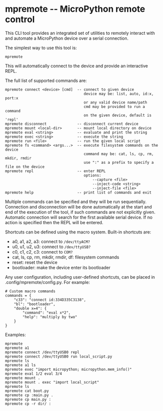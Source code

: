 # mpremote -- MicroPython remote control

This CLI tool provides an integrated set of utilities to remotely interact with
and automate a MicroPython device over a serial connection.

The simplest way to use this tool is:

    mpremote

This will automatically connect to the device and provide an interactive REPL.

The full list of supported commands are:

    mpremote connect <device> [cmd]  -- connect to given device
                                        device may be: list, auto, id:x, port:x
                                        or any valid device name/path
                                        cmd may be provided to run a command
                                        on the given device, default is 'repl'
    mpremote disconnect              -- disconnect current device
    mpremote mount <local-dir>       -- mount local directory on device
    mpremote eval <string>           -- evaluate and print the string
    mpremote exec <string>           -- execute the string
    mpremote run <file>              -- run the given local script
    mpremote fs <command> <args...>  -- execute filesystem commands on the device
                                        command may be: cat, ls, cp, rm, mkdir, rmdir
                                        use ":" as a prefix to specify a file on the device
    mpremote repl                    -- enter REPL
                                        options:
                                            --capture <file>
                                            --inject-code <string>
                                            --inject-file <file>
    mpremote help                    -- print list of commands and exit

Multiple commands can be specified and they will be run sequentially.  Connection
and disconnection will be done automatically at the start and end of the execution
of the tool, if such commands are not explicitly given.  Automatic connection will
search for the first available serial device.  If no action is specified then the
REPL will be entered.

Shortcuts can be defined using the macro system.  Built-in shortcuts are:

- a0, a1, a2, a3: connect to `/dev/ttyACM?`
- u0, u1, u2, u3: connect to `/dev/ttyUSB?`
- c0, c1, c2, c3: connect to `COM?`
- cat, ls, cp, rm, mkdir, rmdir, df: filesystem commands
- reset: reset the device
- bootloader: make the device enter its bootloader

Any user configuration, including user-defined shortcuts, can be placed in
.config/mpremote/config.py.  For example:

    # Custom macro commands
    commands = {
        "c33": "connect id:334D335C3138",
        "bl": "bootloader",
        "double x=4": {
            "command": "eval x*2",
            "help": "multiply by two"
        }
    }

Examples:

    mpremote
    mpremote a1
    mpremote connect /dev/ttyUSB0 repl
    mpremote connect /dev/ttyUSB0 run local_script.py
    mpremote ls
    mpremote a1 ls
    mpremote exec "import micropython; micropython.mem_info()"
    mpremote eval 1/2 eval 3/4
    mpremote mount .
    mpremote mount . exec "import local_script"
    mpremote ls
    mpremote cat boot.py
    mpremote cp :main.py .
    mpremote cp main.py :
    mpremote cp -r dir/ :
